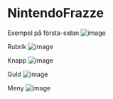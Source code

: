 # NintendoFrazze
Exempel på första-sidan
![image](https://user-images.githubusercontent.com/50366078/211149529-8cd7c5c5-862c-4cad-a557-47f79955ae02.png)

Rubrik
![image](https://user-images.githubusercontent.com/50366078/211149561-30182e2e-40e5-4066-8654-6dcc52513018.png)

Knapp
![image](https://user-images.githubusercontent.com/50366078/211149571-94e0a184-06f4-4c99-8291-ce0bd4a6bfb9.png)

Guld
![image](https://user-images.githubusercontent.com/50366078/211149584-ecb6aea2-95c4-42bf-a560-0ba0f4cf816f.png)

Meny
![image](https://user-images.githubusercontent.com/50366078/211149598-80bf312b-8c43-4a25-85a2-6ef9847168e4.png)


